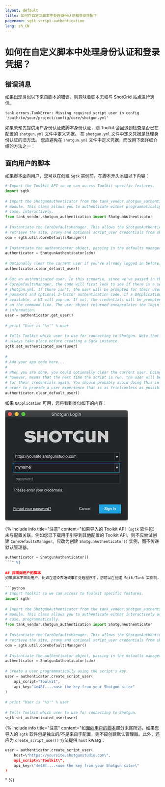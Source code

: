 ```yaml
---
layout: default
title: 如何在自定义脚本中处理身份认证和登录凭据？
pagename: sgtk-script-authentication
lang: zh_CN
---
```


# 如何在自定义脚本中处理身份认证和登录凭据？

## 错误消息

如果出现类似以下来自脚本的错误，则意味着脚本无权与 ShotGrid 站点进行通信。

```text
tank.errors.TankError: Missing required script user in config '/path/to/your/project/config/core/shotgun.yml'
```

如果未预先提供用户身份认证或脚本身份认证，则 Toolkit 会回退到检查是否已在配置的 `shotgun.yml` 文件中定义凭据。
在 `shotgun.yml` 文件中定义凭据是处理身份认证的旧方法。
您应避免在 `shotgun.yml` 文件中定义凭据，而改用下面详细介绍的方法之一：

## 面向用户的脚本

如果脚本面向用户，您可以在创建 `Sgtk` 实例前，在脚本开头添加以下内容：

```python
# Import the Toolkit API so we can access Toolkit specific features.
import sgtk

# Import the ShotgunAuthenticator from the tank_vendor.shotgun_authentication
# module. This class allows you to authenticate either programmatically or, in this
# case, interactively.
from tank_vendor.shotgun_authentication import ShotgunAuthenticator

# Instantiate the CoreDefaultsManager. This allows the ShotgunAuthenticator to
# retrieve the site, proxy and optional script_user credentials from shotgun.yml
cdm = sgtk.util.CoreDefaultsManager()

# Instantiate the authenticator object, passing in the defaults manager.
authenticator = ShotgunAuthenticator(cdm)

# Optionally clear the current user if you've already logged in before.
authenticator.clear_default_user()

# Get an authenticated user. In this scenario, since we've passed in the
# CoreDefaultsManager, the code will first look to see if there is a script_user inside
# shotgun.yml. If there isn't, the user will be prompted for their username,
# password and optional 2-factor authentication code. If a QApplication is
# available, a UI will pop-up. If not, the credentials will be prompted
# on the command line. The user object returned encapsulates the login
# information.
user = authenticator.get_user()

# print "User is '%s'" % user

# Tells Toolkit which user to use for connecting to Shotgun. Note that this should
# always take place before creating a Sgtk instance.
sgtk.set_authenticated_user(user)

#
# Add your app code here...
#
# When you are done, you could optionally clear the current user. Doing so
# however, means that the next time the script is run, the user will be prompted
# for their credentials again. You should probably avoid doing this in
# order to provide a user experience that is as frictionless as possible.
authenticator.clear_default_user()
```

如果 `QApplication` 可用，您将看到类似如下的内容：

![](./images/sign_in_window.png)

{% include info title="注意" content="如果导入的 Toolkit API（`sgtk` 软件包）未与配置关联，例如您已下载用于引导到其他配置的 Toolkit API，则不应尝试创建 `CoreDefaultsManager`。应改为创建 `ShotgunAuthenticator()` 实例，而不传递默认管理器。

````python
authenticator = ShotgunAuthenticator()
```" %}

## 非面向用户的脚本
如果脚本不面向用户，比如在渲染农场或事件处理程序中，您可以在创建 Sgtk/Tank 实例前，在脚本开头添加以下内容：

```python
# Import Toolkit so we can access to Toolkit specific features.
import sgtk

# Import the ShotgunAuthenticator from the tank_vendor.shotgun_authentication
# module. This class allows you to authenticate either interactively or, in this
# case, programmatically.
from tank_vendor.shotgun_authentication import ShotgunAuthenticator

# Instantiate the CoreDefaultsManager. This allows the ShotgunAuthenticator to
# retrieve the site, proxy and optional script_user credentials from shotgun.yml
cdm = sgtk.util.CoreDefaultsManager()

# Instantiate the authenticator object, passing in the defaults manager.
authenticator = ShotgunAuthenticator(cdm)

# Create a user programmatically using the script's key.
user = authenticator.create_script_user(
    api_script="Toolkit",
    api_key="4e48f....<use the key from your Shotgun site>"
)

# print "User is '%s'" % user

# Tells Toolkit which user to use for connecting to Shotgun.
sgtk.set_authenticated_user(user)
````

{% include info title="注意" content="如[面向用户的脚本](#user-facing-scripts)部分末尾所述，如果您导入的 `sgtk` 软件包是独立的/不是来自于配置，则不应创建默认管理器。此外，还应为 `create_script_user()` 方法提供 `host` kwarg：

```python
user = authenticator.create_script_user(
    host=\"https://yoursite.shotgunstudio.com\",
    api_script=\"Toolkit\",
    api_key=\"4e48f....<use the key from your Shotgun site>\"
)
```

" %}

